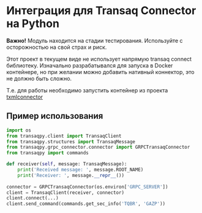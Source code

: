 # Интеграция для Transaq Connector на Python

**Важно!** Модуль находится на стадии тестирования. Используйте с осторожностью на свой страх и риск.

Этот проект в текущем виде не использует напрямую transaq connect библиотеку. Изначально разрабатывался для запуска 
в Docker контейнере, но при желании можно добавить нативный коннектор, это не должно быть сложно.

Т.е. для работы необходимо запустить контейнер из проекта [txmlconnector](https://github.com/kmlebedev/txmlconnector)

## Пример использования
```python
import os
from transaqpy.client import TransaqClient
from transaqpy.structures import TransaqMessage
from transaqpy.grpc_connector.connector import GRPCTransaqConnector
from transaqpy import commands

def receiver(self, message: TransaqMessage):
    print('Received message: ', message.ROOT_NAME)
    print('Receiver: ', message.__repr__())
        
connector = GRPCTransaqConnector(os.environ['GRPC_SERVER'])
client = TransaqClient(receiver, connector)
client.connect(...)
client.send_command(commands.get_sec_info('TQBR', 'GAZP'))
```